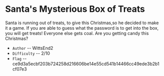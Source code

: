# Santa's Mysterious Box of Treats

Santa is running out of treats, to give this Christmas,so he decided to make it a game. If you are able to guess what the password is to get into the box, you will get treats! Everyone else gets coal. Are you getting candy this Christmas? 

* `Author` -- WittsEnd2
* `Difficulty` -- 2/10
* `Flag` -- ce9d3a5ecbf203b724258d216606be14e55cd541b14466cc49ede3b2b1cf07e3

